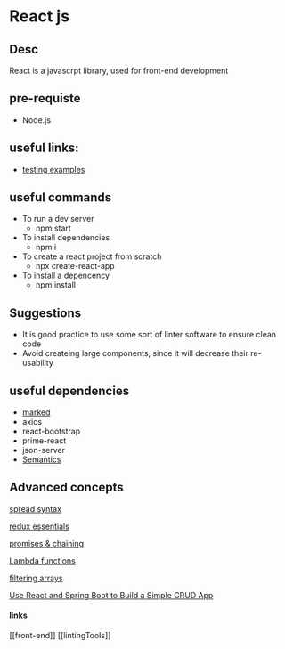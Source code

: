 
# React js

## Desc
React is a javascrpt library, used for front-end development



## pre-requiste
- Node.js


## useful links:
- [testing examples](https://reactjs.org/docs/testing-recipes.html)

## useful commands
- To run a dev server
    - npm start
- To install dependencies
    - npm i
- To create a react project from scratch 
    - npx create-react-app <appName>
- To install a depencency 
  - npm install <Dependecy name>
                         
## Suggestions
- It is good practice to use some sort of linter software to ensure clean code
- Avoid createing large components, since it will decrease their re-usability


## useful dependencies
- [marked](https://www.npmjs.com/package/marked)
- axios
- react-bootstrap
- prime-react
- json-server
- <ins>Semantics</ins>

## Advanced concepts
[spread syntax](https://developer.mozilla.org/en-US/docs/Web/JavaScript/Reference/Operators/Spread_syntax)

[redux essentials](https://redux.js.org/tutorials/essentials/part-1-overview-concepts)

[promises & chaining](https://developer.mozilla.org/en-US/docs/Web/JavaScript/Guide/Using_promises)

[Lambda functions](https://www.w3schools.com/java/java_lambda.asp)

[filtering arrays](https://upmostly.com/tutorials/react-filter-filtering-arrays-in-react-with-examples)



[Use React and Spring Boot to Build a Simple CRUD App](https://developer.okta.com/blog/2018/07/19/simple-crud-react-and-spring-boot)

#### links
[[front-end]]
[[lintingTools]]







